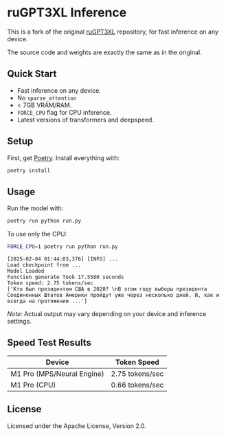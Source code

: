 # ruGPT3XL Inference

This is a fork of the original [ruGPT3XL](https://huggingface.co/sberbank-ai/rugpt3xl) repository, for fast inference on any device.

The source code and weights are exactly the same as in the original.

## Quick Start

- Fast inference on any device.
- No `sparse_attention`
- < 7GB VRAM/RAM.
- `FORCE_CPU` flag for CPU inference.
- Latest versions of transformers and deepspeed.

## Setup

First, get [Poetry](https://python-poetry.org/). Install everything with:

```bash
poetry install
```

## Usage

Run the model with:

```bash
poetry run python run.py
```

To use only the CPU:

```bash
FORCE_CPU=1 poetry run python run.py
```

```plaintext
[2025-02-04 01:44:03,376] [INFO] ...
Load checkpoint from ...
Model Loaded
Function generate Took 17.5580 seconds
Token speed: 2.75 tokens/sec
['Кто был президентом США в 2020? \nВ этом году выборы президента Соединенных Штатов Америки пройдут уже через несколько дней. И, как и всегда на протяжении ...']
```

*Note:* Actual output may vary depending on your device and inference settings.

## Speed Test Results

| Device                                | Token Speed         |
|---------------------------------------|---------------------|
| M1 Pro (MPS/Neural Engine)    | 2.75 tokens/sec     |
| M1 Pro (CPU)                  | 0.66 tokens/sec     |

## License

Licensed under the Apache License, Version 2.0.
